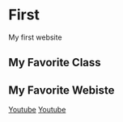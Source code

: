 # First
My first website

## My Favorite Class

## My Favorite Webiste
[Youtube](https://www.example.com)
[Youtube](https://www.youtube.com/)
